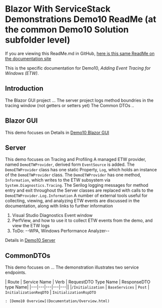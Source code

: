 # Blazor With ServiceStack Demonstrations Demo10 ReadMe (at the common Demo10 Solution subfolder level)
If you are viewing this ReadMe.md in GitHub, [here is this same ReadMe on the documentation site](ReadMe.html)

This is the specific documentation for Demo10, *Adding Event Tracing for Windows (ETW)*.

## Introduction
The Blazor GUI project ...
The server project logs method boundries in the tracing window (not getters or setters yet) 
The Common DTOs ..

## Blazor GUI
This demo focuses on 
Details in [Demo10 Blazor GUI](GUI/ReadMe.html)

## Server
This demo focuses on Tracing and Profiling
A managed ETW provider, named `DemoETWProvider`, derived form `EventSource` is added.
The `DemoETWProvider` class has one static Property, `Log`, which holds an instance of the `DemoETWProvider` class.
The `DemoETWProvider` has one method, `Information`, which writes to the ETW subsystem via `System.Diagnostics.Tracing`.
The Serilog logging messages for method entry and exit throughout the Server classes are replaced with calls to the `DemoETWProvider.Log.Information`
A number of external tools useful for collecting, viewing, and analyzing ETW events are discussed in the documentation, along with links to further information
  1. Visual Studio Diagnostics Event window
  1. PerfView, and how to use it to collect ETW events from the demo, and view the ETW logs
  1. ToDo: --WPA, Windows Performance Analyzer--
 
Details in [Demo10 Server](Server/ReadMe.html)

## CommonDTOs
This demo focuses on ...
The demonstration illustrates two service endpoints. 

| Route | Service Name | Verb | RequestDTO Type Name | ResponseDTO type Name|
|---|---|---|---|---||
|`/Initialization` | `BaseServices` | `Post` | `InitializationReqDTO` | `InitializationRspDTO`
	
	: [Demo10 Overview](Documentation/Overview.html)
